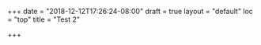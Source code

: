 +++
date = "2018-12-12T17:26:24-08:00"
draft = true
layout = "default"
loc = "top"
title = "Test 2"

+++
